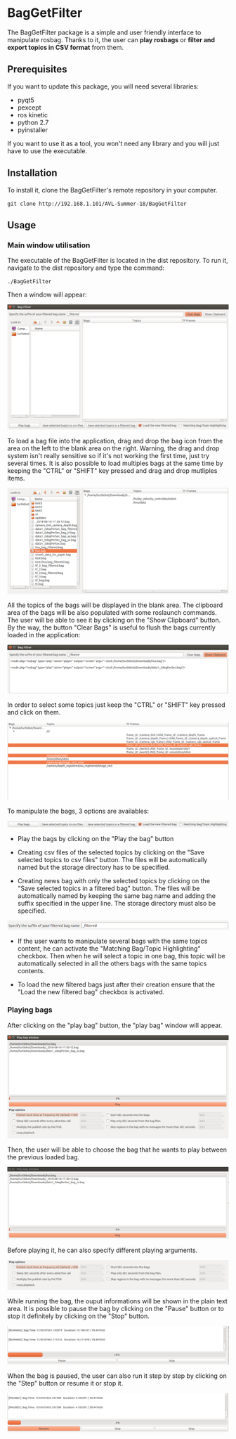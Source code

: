 # BagGetFilter
The BagGetFilter package is a simple and user friendly interface to manipulate rosbag. Thanks to it, the user can **play rosbags** or **filter and export topics in CSV format** from them.


## Prerequisites
If you want to update this package, you will need several libraries:

 - pyqt5
 - pexcept
 - ros kinetic
 - python 2.7
 - pyinstaller

If you want to use it as a tool, you won't need any library and you will just have to use the executable.

## Installation

To install it, clone the BagGetFilter's remote repository in your computer.

```
git clone http://192.168.1.101/AVL-Summer-18/BagGetFilter
```

## Usage

### Main window utilisation

The executable of the BagGetFilter is located in the dist repository. To run it, navigate to the dist repository and type the command:

```
./BagGetFilter
```

Then a window will appear:

![Main Window display](./docs/imgs/Main_Window.png "Main Window")

To load a bag file into the application, drag and drop the bag icon from the area on the left to the blank area on the right. Warning, the drag and drop system isn't really sensitive so if it's not working the first time, just try several times. It is also possible to load multiples bags at the same time by keeping the "CTRL" or "SHIFT" key pressed and drag and drop mutliples items.

![Select Area Bag file](./docs/imgs/Select_Bag_Area.png "Select Area Bag File")

All the topics of the bags will be displayed in the blank area. The clipboard area of the bags will be also populated with some roslaunch commands. The user will be able to see it by clicking on the "Show Clipboard" button. By the way, the button "Clear Bags" is useful to flush the bags currently loaded in the application:

![Clipboard](./docs/imgs/Clipboard.png "Clipboard")

In order to select some topics just keep the "CTRL" or "SHIFT" key pressed and click on them.

![Selected Topics](./docs/imgs/Selected_Topics.png "Select Topics")

To manipulate the bags, 3 options are availables:

![Bag Manipulation](./docs/imgs/Bag_manipulation.png "Bag Manipulation")

 - Play the bags by clicking on the "Play the bag" button

 - Creating csv files of the selected topics by clicking on the "Save selected topics to csv files" button. The files will be automatically named but the storage directory has to be specified.

 - Creating news bag with only the selected topics by clicking on the "Save selected topics in a filtered bag" button. The files will be automatically named by keeping the same bag name and adding the suffix specified in the upper line. The storage directory must also be specified.
 
![Bag Suffix](./docs/imgs/Bag_suffix.png "Bag Suffix")

 - If the user wants to manipulate several bags with the same topics content, he can activate the "Matching Bag/Topic Highlighting" checkbox. Then when he will select a topic in one bag, this topic will be automatically selected in all the others bags with the same topics contents. 

 - To load the new filtered bags just after their creation ensure that the "Load the new filtered bag" checkbox is activated.

### Playing bags

After clicking on the "play bag" button, the "play bag" window will appear.

![Bag window](./docs/imgs/play_bags.png "Bag window")

Then, the user will be able to choose the bag that he wants to play between the previous loaded bag. 

![Bag Selection](./docs/imgs/play_bag_selection.png "Bag Selection")

Before playing it, he can also specify different playing arguments.

![Bag option](./docs/imgs/play_options.png "Bag Option")

While running the bag, the ouput informations will be shown in the plain text area. It is possible to pause the bag by clicking on the "Pause" button or to stop it definitely by clicking on the "Stop" button.

![Bag Running](./docs/imgs/play_bag_running.png "Bag Running")

When the bag is paused, the user can also run it step by step by clicking on the "Step" button or resume it or stop it.

![Bag Paused](./docs/imgs/play_bag_paused.png "Bag Paused")

